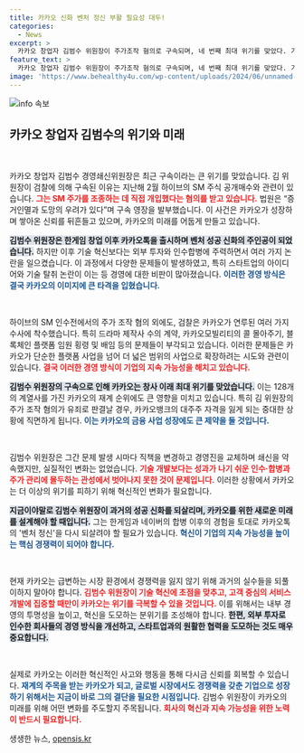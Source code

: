 ```yaml
---
title: 카카오 신화 벤처 정신 부활 필요성 대두!
categories:
  - News
excerpt: >
  카카오 창업자 김범수 위원장이 주가조작 혐의로 구속되며, 네 번째 최대 위기를 맞았다. 기업 혁신이 절실한 지금, 카카오는 과거의 벤처 정신을 되찾아야만 한다!
feature_text: >
  카카오 창업자 김범수 위원장이 주가조작 혐의로 구속되며, 네 번째 최대 위기를 맞았다. 기업 혁신이 절실한 지금, 카카오는 과거의 벤처 정신을 되찾아야만 한다!
image: 'https://www.behealthy4u.com/wp-content/uploads/2024/06/unnamed-file.png'
---
```


<p><img src="https://www.behealthy4u.com/wp-content/uploads/2024/06/unnamed-file.png" alt="info 속보" /></p>

<h2 data-ke-size="size26">카카오 창업자 김범수의 위기와 미래</h2>

<p data-ke-size="size16">&nbsp;</p>

<p>카카오 창업자 김범수 경영쇄신위원장은 최근 구속이라는 큰 위기를 맞았습니다. 김 위원장이 검찰에 의해 구속된 이유는 지난해 2월 하이브의 SM 주식 공개매수와 관련이 있습니다. <b><span style="color: #ee2323;">그는 SM 주가를 조종하는 데 직접 개입했다는 혐의를 받고 있습니다.</span></b> 법원은 “증거인멸과 도망의 우려가 있다”며 구속 영장을 발부했습니다. 이 사건은 카카오가 성장하며 쌓아온 신뢰를 뒤흔들고 있으며, 카카오의 미래를 어둡게 만들고 있습니다.</p>

<p><b><span style="background-color: #21538527;">김범수 위원장은 한게임 창업 이후 카카오톡을 출시하며 벤처 성공 신화의 주인공이 되었습니다.</span></b> 하지만 이후 기술 혁신보다는 외부 투자와 인수합병에 주력하면서 여러 가지 논란을 일으켰습니다. 이 과정에서 다양한 문제들이 발생하였고, 특히 스타트업의 아이디어와 기술 탈취 논란이 이는 등 경영에 대한 비판이 많아졌습니다. <b><span style="color: #1a5490;">이러한 경영 방식은 결국 카카오의 이미지에 큰 타격을 입혔습니다.</span></b></p>

<p data-ke-size="size16">&nbsp;</p>

<p>하이브의 SM 인수전에서의 주가 조작 혐의 외에도, 검찰은 카카오가 연루된 여러 가지 수사에 착수했습니다. 특히 드라마 제작사 수의 계약, 카카오모빌리티의 콜 몰아주기, 블록체인 플랫폼 임원 횡령 및 배임 등의 문제들이 부각되고 있습니다. 이러한 문제들은 카카오가 단순한 플랫폼 사업을 넘어 더 넓은 범위의 사업으로 확장하려는 시도와 관련이 있습니다.  <b><span style="color: #ee2323;">결국 이러한 경영 방식이 기업의 지속 가능성을 해치고 있습니다.</span></b></p>

<p><b><span style="background-color: #21538527;">김범수 위원장의 구속으로 인해 카카오는 창사 이래 최대 위기를 맞았습니다.</span></b> 이는 128개의 계열사를 가진 카카오의 재계 순위에도 큰 영향을 미치고 있습니다. 특히 김 위원장의 주가 조작 혐의가 유죄로 판결날 경우, 카카오뱅크의 대주주 자격을 잃게 되는 중대한 상황에 직면하게 됩니다. <b><span style="color: #1a5490;">이는 카카오의 금융 사업 성장에도 큰 제약을 둘 것입니다.</span></b></p>

<p data-ke-size="size16">&nbsp;</p>

<p>김범수 위원장은 그간 문제 발생 시마다 직책을 변경하고 경영진을 교체하며 쇄신을 약속했지만, 실질적인 변화는 없었습니다. <b><span style="color: #ee2323;">기술 개발보다는 성과가 나기 쉬운 인수·합병과 주가 관리에 몰두하는 관성에서 벗어나지 못한 것이 문제입니다.</span></b> 이러한 상황에서 카카오는 더 이상의 위기를 피하기 위해 혁신적인 변화가 필요합니다.</p>

<p><b><span style="background-color: #21538527;">지금이야말로 김범수 위원장이 과거의 성공 신화를 되살리며, 카카오를 위한 새로운 미래를 설계해야 할 때입니다.</span></b> 그는 한게임과 네이버의 합병 이후의 경험을 토대로 카카오톡의 '벤처 정신'을 다시 되살려야 할 필요가 있습니다. <b><span style="color: #1a5490;">혁신이 기업의 지속 가능성을 높이는 핵심 경쟁력이 되어야 합니다.</span></b></p>

<p data-ke-size="size16">&nbsp;</p>

<p>현재 카카오는 급변하는 시장 환경에서 경쟁력을 잃지 않기 위해 과거의 실수들을 되풀이하지 말아야 합니다. <b><span style="color: #ee2323;">김범수 위원장이 기술 혁신에 초점을 맞추고, 고객 중심의 서비스 개발에 집중할 때만이 카카오는 위기를 극복할 수 있을 것입니다.</span></b> 이를 위해서는 내부 경영의 투명성을 높이고, 혁신을 도모하는 분위기를 조성해야 합니다. <b><span style="background-color: #21538527;">한편, 외부 투자로 인수한 회사들의 경영 방식을 개선하고, 스타트업과의 원활한 협력을 도모하는 것도 매우 중요합니다.</span></b></p>

<p data-ke-size="size16">&nbsp;</p>

<p>실제로 카카오는 이러한 혁신적인 사고와 행동을 통해 다시금 신뢰를 회복할 수 있습니다. <b><span style="color: #1a5490;">재계의 주목을 받는 카카오가 되고, 글로벌 시장에서도 경쟁력을 갖춘 기업으로 성장하기 위해서는 지금이 바로 그의 결단을 필요한 시점입니다.</span></b> 김범수 위원장이 카카오의 미래를 위해 어떤 변화를 주도할지 주목됩니다. <b><span style="color: #ee2323;">회사의 혁신과 지속 가능성을 위한 노력이 반드시 필요합니다.</span></b></p>
생생한 뉴스, <a href="https://opensis.kr" rel="dofollow">opensis.kr</a>


